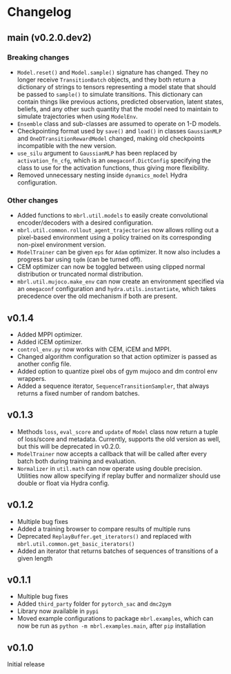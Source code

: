 # Changelog

## main (v0.2.0.dev2)
### Breaking changes
- `Model.reset()` and `Model.sample()` signature has changed. They no longer receive
`TransitionBatch` objects, and they both return a dictionary of strings to tensors 
  representing a model state that should be passed to `sample()` to simulate 
  transitions. This dictionary can contain things like previous actions, predicted
  observation, latent states, beliefs, and any other such quantity that the model
  need to maintain to simulate trajectories when using `ModelEnv`. 
- `Ensemble` class and sub-classes are assumed to operate on 1-D models.
- Checkpointing format used by `save()` and `load()` in classes 
  `GaussianMLP` and `OneDTransitionRewardModel` changed, making old checkpoints 
  incompatible with the new version.
- `use_silu` argument to `GaussianMLP` has been replaced by `activation_fn_cfg`, which
is an `omegaconf.DictConfig` specifying the class to use for the activation functions, 
  thus giving more flexibility.
- Removed unnecessary nesting inside `dynamics_model` Hydra configuration.

### Other changes
- Added functions to `mbrl.util.models` to easily create convolutional encoder/decoders
  with a desired configuration.
- `mbrl.util.common.rollout_agent_trajectories` now allows rolling out a pixel-based
environment using a policy trained on its corresponding non-pixel environment version.
- `ModelTrainer` can be given `eps` for `Adam` optimizer. It now also includes a
  progress bar using `tqdm` (can be turned off).
- CEM optimizer can now be toggled between using clipped normal distribution or
truncated normal distribution.
- `mbrl.util.mujoco.make_env` can now create an environment specified via an `omegaconf`
configuration and `hydra.utils.instantiate`, which takes precedence over the old
  mechanism if both are present.

## v0.1.4
- Added MPPI optimizer.
- Added iCEM optimizer.  
- `control_env.py` now works with CEM, iCEM and MPPI.
- Changed algorithm configuration so that action optimizer is passed as another 
  config file.
- Added option to quantize pixel obs of gym mujoco and dm control env wrappers.
- Added a sequence iterator, `SequenceTransitionSampler`, that always returns a 
  fixed number of random batches.

## v0.1.3
- Methods `loss`, `eval_score` and `update` of `Model` class now return a 
  tuple of loss/score and metadata. Currently, supports the old version as well,
  but this will be deprecated in v0.2.0.
- `ModelTrainer` now accepts a callback that will be called after every batch 
  both during training and evaluation.
- `Normalizer` in `util.math` can now operate using double precision. Utilities 
  now allow specifying if replay buffer and normalizer should use double or float 
  via Hydra config.

## v0.1.2
- Multiple bug fixes
- Added a training browser to compare results of multiple runs
- Deprecated `ReplayBuffer.get_iterators()` and replaced with `mbrl.util.common.get_basic_iterators()`
- Added an iterator that returns batches of sequences of transitions of a given length

## v0.1.1
- Multiple bug fixes
- Added `third_party` folder for `pytorch_sac` and `dmc2gym` 
- Library now available in `pypi`
- Moved example configurations to package `mbrl.examples`, which can now be
run as `python -m mbrl.examples.main`, after `pip` installation
  
## v0.1.0

Initial release